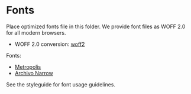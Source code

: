 # Fonts

Place optimized fonts file in this folder. We provide font files as WOFF 2.0 for all modern browsers.

- WOFF 2.0 conversion: [woff2](https://github.com/google/woff2)

Fonts:

- [Metropolis](https://fontsarena.com/metropolis-by-chris-simpson/)
- [Archivo Narrow](https://fonts.google.com/specimen/Archivo+Narrow)

See the styleguide for font usage guidelines.
